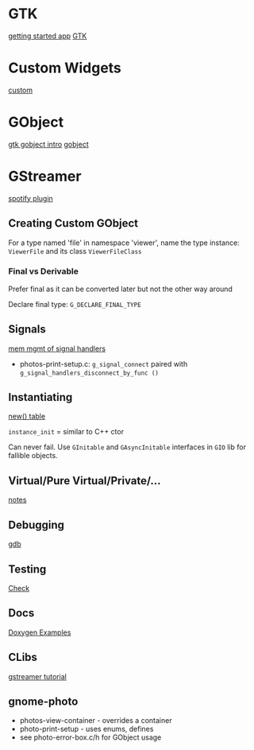 GTK
===


[getting started app](https://developer.gnome.org/gtk3/stable/gtk-getting-started.html#id-1.2.3.5)
[GTK](https://www.gtk.org/docs/getting-started/hello-world/)


Custom Widgets
==============
[custom](https://wiki.gnome.org/HowDoI/CustomWidgets)


GObject
=======

[gtk gobject intro](https://developer.gnome.org/gobject/stable/chapter-intro.html)
[gobject](https://developer.gnome.org/gobject/stable/)


GStreamer
=========

[spotify plugin](https://github.com/liamw9534/gstspotify)


Creating Custom GObject
-----------------------

For a type named 'file' in namespace 'viewer', name the type instance: `ViewerFile` and its class `ViewerFileClass`

### Final vs Derivable

Prefer final as it can be converted later but not the other way around

Declare final type: `G_DECLARE_FINAL_TYPE`

Signals
-------
[mem mgmt of signal handlers](https://developer.gnome.org/gobject/stable/gobject-Signals.html#g-signal-connect-swapped)

* photos-print-setup.c: `g_signal_connect` paired with `g_signal_handlers_disconnect_by_func ()`

Instantiating
-------------

[new() table](https://developer.gnome.org/gobject/stable/gtype-non-instantiable-classed.html)

`instance_init` = similar to C++ ctor

Can never fail. Use `GInitable` and `GAsyncInitable` interfaces in `GIO` lib for fallible objects.


Virtual/Pure Virtual/Private/...
--------------------------------
[notes](https://developer.gnome.org/gobject/stable/howto-gobject-methods.html)


Debugging
---------

[gdb](https://developer.gnome.org/gobject/stable/tools-refdb.html)


Testing
-------
[Check](https://libcheck.github.io/check/)

Docs
----
[Doxygen Examples](http://fnch.users.sourceforge.net/doxygen_c.html)

CLibs
------
[gstreamer tutorial](https://gstreamer.freedesktop.org/documentation/tutorials/index.html?gi-language=c)


gnome-photo
-----------

* photos-view-container - overrides a container
* photo-print-setup - uses enums, defines
* see photo-error-box.c/h for GObject usage

